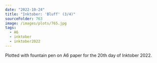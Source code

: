 ```yaml
---
date: "2022-10-24"
title: "Inktober: 'Bluff' (3/4)"
sourceFolder: 763
image: /images/plots/765.jpg
tags:
  - A6
  - inktober
  - inktober2022
---
```


Plotted with fountain pen on A6 paper for the 20th day of Inktober 2022.
